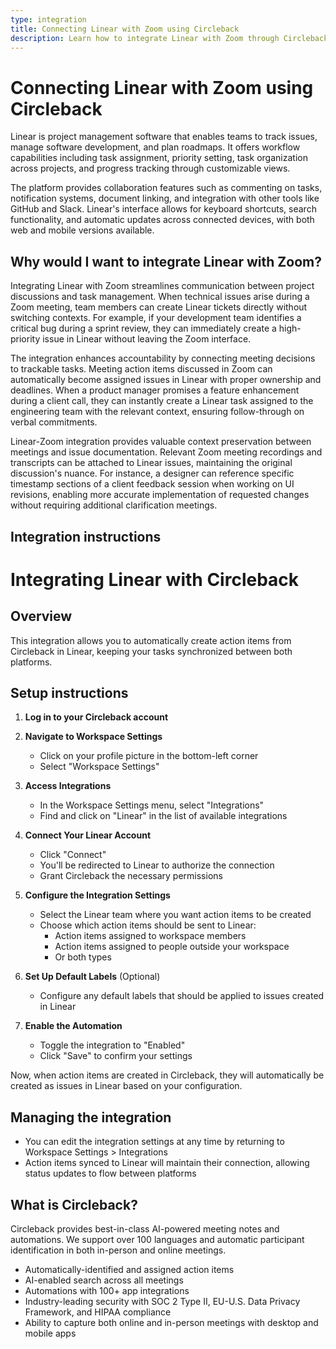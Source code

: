 ```yaml
---
type: integration
title: Connecting Linear with Zoom using Circleback
description: Learn how to integrate Linear with Zoom through Circleback to streamline communication between project discussions and task management, enhance accountability, and preserve context between meetings.
---
```


# Connecting Linear with Zoom using Circleback

Linear is project management software that enables teams to track issues, manage software development, and plan roadmaps. It offers workflow capabilities including task assignment, priority setting, task organization across projects, and progress tracking through customizable views.

The platform provides collaboration features such as commenting on tasks, notification systems, document linking, and integration with other tools like GitHub and Slack. Linear's interface allows for keyboard shortcuts, search functionality, and automatic updates across connected devices, with both web and mobile versions available.

## Why would I want to integrate Linear with Zoom?

Integrating Linear with Zoom streamlines communication between project discussions and task management. When technical issues arise during a Zoom meeting, team members can create Linear tickets directly without switching contexts. For example, if your development team identifies a critical bug during a sprint review, they can immediately create a high-priority issue in Linear without leaving the Zoom interface.

The integration enhances accountability by connecting meeting decisions to trackable tasks. Meeting action items discussed in Zoom can automatically become assigned issues in Linear with proper ownership and deadlines. When a product manager promises a feature enhancement during a client call, they can instantly create a Linear task assigned to the engineering team with the relevant context, ensuring follow-through on verbal commitments.

Linear-Zoom integration provides valuable context preservation between meetings and issue documentation. Relevant Zoom meeting recordings and transcripts can be attached to Linear issues, maintaining the original discussion's nuance. For instance, a designer can reference specific timestamp sections of a client feedback session when working on UI revisions, enabling more accurate implementation of requested changes without requiring additional clarification meetings.

## Integration instructions

# Integrating Linear with Circleback

## Overview
This integration allows you to automatically create action items from Circleback in Linear, keeping your tasks synchronized between both platforms.

## Setup instructions

1. **Log in to your Circleback account**
2. **Navigate to Workspace Settings**
   - Click on your profile picture in the bottom-left corner
   - Select "Workspace Settings"

3. **Access Integrations**
   - In the Workspace Settings menu, select "Integrations"
   - Find and click on "Linear" in the list of available integrations

4. **Connect Your Linear Account**
   - Click "Connect"
   - You'll be redirected to Linear to authorize the connection
   - Grant Circleback the necessary permissions

5. **Configure the Integration Settings**
   - Select the Linear team where you want action items to be created
   - Choose which action items should be sent to Linear:
     - Action items assigned to workspace members
     - Action items assigned to people outside your workspace
     - Or both types

6. **Set Up Default Labels** (Optional)
   - Configure any default labels that should be applied to issues created in Linear

7. **Enable the Automation**
   - Toggle the integration to "Enabled"
   - Click "Save" to confirm your settings

Now, when action items are created in Circleback, they will automatically be created as issues in Linear based on your configuration.

## Managing the integration

- You can edit the integration settings at any time by returning to Workspace Settings > Integrations
- Action items synced to Linear will maintain their connection, allowing status updates to flow between platforms

## What is Circleback?

Circleback provides best-in-class AI-powered meeting notes and automations. We support over 100 languages and automatic participant identification in both in-person and online meetings.
* Automatically-identified and assigned action items
* AI-enabled search across all meetings
* Automations with 100+ app integrations
* Industry-leading security with SOC 2 Type II, EU-U.S. Data Privacy Framework, and HIPAA compliance
* Ability to capture both online and in-person meetings with desktop and mobile apps
